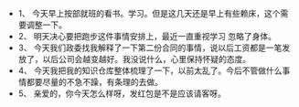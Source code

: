 * 1、 今天早上按部就班的看书。学习。但是这几天还是早上有些赖床，这个需要调整一下。
* 2、 明天决心要把跑步这件事情安排上，最近一直重视学习 忽略了身体。
* 3、 今天我们政委找我解释了一下第二份合同的事情，说以后工资都是一笔发放了，以后公司会越变越好。我没说什么，心里保持怀疑的态度。
* 4、 今天我把我的知识仓库整体梳理了一下，以前太乱了。今后不管做什么事情都要尽量的不急不躁，有条理的去做。
* 5、 亲爱的，你今天怎么样呀，发红包是不是应该请客呀。